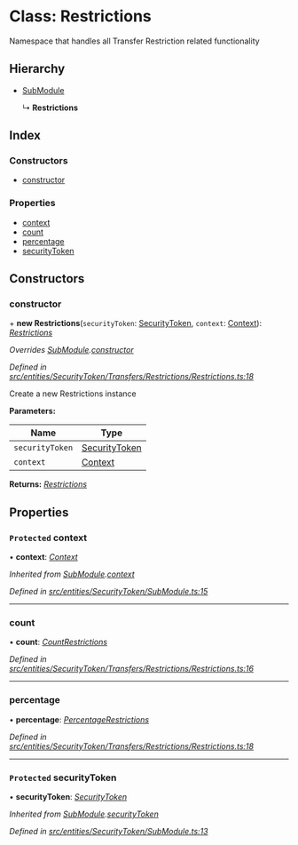 # Class: Restrictions

Namespace that handles all Transfer Restriction related functionality

## Hierarchy

* [SubModule](entities.securitytoken.submodule.md)

  ↳ **Restrictions**

## Index

### Constructors

* [constructor](entities.securitytoken.transfers.restrictions.restrictions.md#constructor)

### Properties

* [context](entities.securitytoken.transfers.restrictions.restrictions.md#protected-context)
* [count](entities.securitytoken.transfers.restrictions.restrictions.md#count)
* [percentage](entities.securitytoken.transfers.restrictions.restrictions.md#percentage)
* [securityToken](entities.securitytoken.transfers.restrictions.restrictions.md#protected-securitytoken)

## Constructors

###  constructor

\+ **new Restrictions**(`securityToken`: [SecurityToken](entities.securitytoken.securitytoken.md), `context`: [Context](_context_.context.md)): *[Restrictions](entities.securitytoken.transfers.restrictions.restrictions.md)*

*Overrides [SubModule](entities.securitytoken.submodule.md).[constructor](entities.securitytoken.submodule.md#constructor)*

*Defined in [src/entities/SecurityToken/Transfers/Restrictions/Restrictions.ts:18](https://github.com/PolymathNetwork/polymath-sdk/blob/1abe1ae/src/entities/SecurityToken/Transfers/Restrictions/Restrictions.ts#L18)*

Create a new Restrictions instance

**Parameters:**

Name | Type |
------ | ------ |
`securityToken` | [SecurityToken](entities.securitytoken.securitytoken.md) |
`context` | [Context](_context_.context.md) |

**Returns:** *[Restrictions](entities.securitytoken.transfers.restrictions.restrictions.md)*

## Properties

### `Protected` context

• **context**: *[Context](_context_.context.md)*

*Inherited from [SubModule](entities.securitytoken.submodule.md).[context](entities.securitytoken.submodule.md#protected-context)*

*Defined in [src/entities/SecurityToken/SubModule.ts:15](https://github.com/PolymathNetwork/polymath-sdk/blob/1abe1ae/src/entities/SecurityToken/SubModule.ts#L15)*

___

###  count

• **count**: *[CountRestrictions](entities.securitytoken.transfers.restrictions.countrestrictions.md)*

*Defined in [src/entities/SecurityToken/Transfers/Restrictions/Restrictions.ts:16](https://github.com/PolymathNetwork/polymath-sdk/blob/1abe1ae/src/entities/SecurityToken/Transfers/Restrictions/Restrictions.ts#L16)*

___

###  percentage

• **percentage**: *[PercentageRestrictions](entities.securitytoken.transfers.restrictions.percentagerestrictions.md)*

*Defined in [src/entities/SecurityToken/Transfers/Restrictions/Restrictions.ts:18](https://github.com/PolymathNetwork/polymath-sdk/blob/1abe1ae/src/entities/SecurityToken/Transfers/Restrictions/Restrictions.ts#L18)*

___

### `Protected` securityToken

• **securityToken**: *[SecurityToken](entities.securitytoken.securitytoken.md)*

*Inherited from [SubModule](entities.securitytoken.submodule.md).[securityToken](entities.securitytoken.submodule.md#protected-securitytoken)*

*Defined in [src/entities/SecurityToken/SubModule.ts:13](https://github.com/PolymathNetwork/polymath-sdk/blob/1abe1ae/src/entities/SecurityToken/SubModule.ts#L13)*
